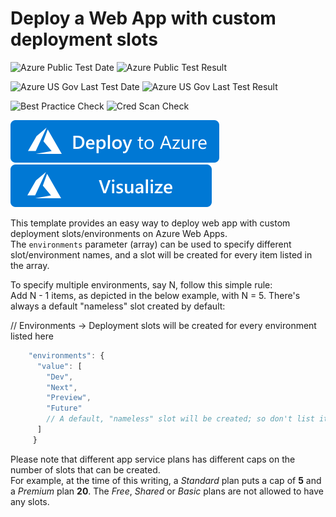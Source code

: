 # Deploy a Web App with custom deployment slots

![Azure Public Test Date](https://azurequickstartsservice.blob.core.windows.net/badges/101-webapp-custom-deployment-slots/PublicLastTestDate.svg)
![Azure Public Test Result](https://azurequickstartsservice.blob.core.windows.net/badges/101-webapp-custom-deployment-slots/PublicDeployment.svg)

![Azure US Gov Last Test Date](https://azurequickstartsservice.blob.core.windows.net/badges/101-webapp-custom-deployment-slots/FairfaxLastTestDate.svg)
![Azure US Gov Last Test Result](https://azurequickstartsservice.blob.core.windows.net/badges/101-webapp-custom-deployment-slots/FairfaxDeployment.svg)

![Best Practice Check](https://azurequickstartsservice.blob.core.windows.net/badges/101-webapp-custom-deployment-slots/BestPracticeResult.svg)
![Cred Scan Check](https://azurequickstartsservice.blob.core.windows.net/badges/101-webapp-custom-deployment-slots/CredScanResult.svg)

[![Deploy To Azure](https://raw.githubusercontent.com/Azure/azure-quickstart-templates/master/1-CONTRIBUTION-GUIDE/images/deploytoazure.svg?sanitize=true)](https://portal.azure.com/#create/Microsoft.Template/uri/https%3A%2F%2Fraw.githubusercontent.com%2FAzure%2Fazure-quickstart-templates%2Fmaster%2F101-webapp-custom-deployment-slots%2Fazuredeploy.json)  [![Visualize](https://raw.githubusercontent.com/Azure/azure-quickstart-templates/master/1-CONTRIBUTION-GUIDE/images/visualizebutton.svg?sanitize=true)](http://armviz.io/#/?load=https%3A%2F%2Fraw.githubusercontent.com%2FAzure%2Fazure-quickstart-templates%2Fmaster%2F101-webapp-custom-deployment-slots%2Fazuredeploy.json)
  

  

This template provides an easy way to deploy web app with custom deployment slots/environments on Azure Web Apps.<br>
The `environments` parameter (array) can be used to specify different slot/environment names, and a slot will be created for every item listed in the array.

To specify multiple environments, say N, follow this simple rule:<br>
Add N - 1 items, as depicted in the below example, with N = 5. There's always a default "nameless" slot created by default:

// Environments -> Deployment slots will be created for every environment listed here

```javascript
    "environments": {
      "value": [
        "Dev",
        "Next",
        "Preview",
        "Future"
        // A default, "nameless" slot will be created; so don't list it here
      ]
     }
```

Please note that different app service plans has different caps on the number of slots that can be created.<br>
For example, at the time of this writing, a *Standard* plan puts a cap of **5** and a *Premium* plan **20**. The *Free*, *Shared* or *Basic* plans are not allowed to have any slots.


